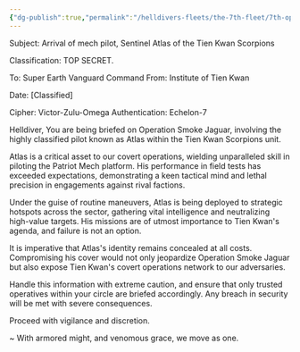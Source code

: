 ```yaml
---
{"dg-publish":true,"permalink":"/helldivers-fleets/the-7th-fleet/7th-operator-files/atlas/","tags":["gardenEntry"]}
---
```


Subject: Arrival of mech pilot, Sentinel Atlas of the Tien Kwan Scorpions 

Classification: TOP SECRET. 

To: Super Earth Vanguard Command 
From: Institute of Tien Kwan 

Date: [Classified] 

Cipher: Victor-Zulu-Omega 
Authentication: Echelon-7 

Helldiver, 
You are being briefed on Operation Smoke Jaguar, involving the highly classified pilot known as Atlas within the Tien Kwan Scorpions unit. 

Atlas is a critical asset to our covert operations, wielding unparalleled skill in piloting the Patriot Mech platform. His performance in field tests has exceeded expectations, demonstrating a keen tactical mind and lethal precision in engagements against rival factions. 

Under the guise of routine maneuvers, Atlas is being deployed to strategic hotspots across the sector, gathering vital intelligence and neutralizing high-value targets. His missions are of utmost importance to Tien Kwan's agenda, and failure is not an option.

It is imperative that Atlas's identity remains concealed at all costs. Compromising his cover would not only jeopardize Operation Smoke Jaguar but also expose Tien Kwan's covert operations network to our adversaries. 

Handle this information with extreme caution, and ensure that only trusted operatives within your circle are briefed accordingly. Any breach in security will be met with severe consequences. 

Proceed with vigilance and discretion. 

~ With armored might, and venomous grace, we move as one.